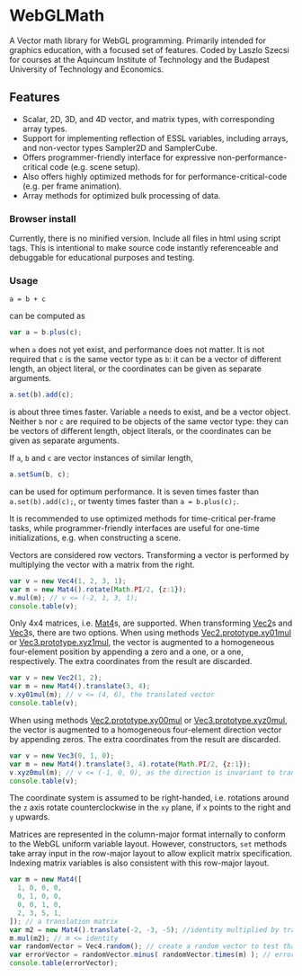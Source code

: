 # WebGLMath

A Vector math library for WebGL programming. Primarily intended for graphics education, with a focused set of features. Coded by Laszlo Szecsi for courses at the Aquincum Institute of Technology and the Budapest University of Technology and Economics.

## Features

* Scalar, 2D, 3D, and 4D vector, and matrix types, with corresponding array types.
* Support for implementing reflection of ESSL variables, including arrays, and non-vector types Sampler2D and SamplerCube.
* Offers programmer-friendly interface for expressive non-performance-critical code (e.g. scene setup).
* Also offers highly optimized methods for for performance-critical-code (e.g. per frame animation).
* Array methods for optimized bulk processing of data.

### Browser install

Currently, there is no minified version. Include all files in html using script tags. This is intentional to make source code instantly referenceable and debuggable for educational purposes and testing.

### Usage

```
a = b + c
```
can be computed as 
```javascript
var a = b.plus(c);
```
when `a` does not yet exist, and performance does not matter. It is not required that `c` is the same vector type as `b`: it can be a vector of different length, an object literal, or the coordinates can be given as separate arguments.
```javascript
a.set(b).add(c);
```
is about three times faster. Variable `a` needs to exist, and be a vector object. Neither `b` nor `c` are required to be objects of the same vector type: they can be vectors of different length, object literals, or the coordinates can be given as separate arguments.

If `a`, `b` and `c` are vector instances of similar length,
```javascript
a.setSum(b, c);
```
can be used for optimum performance. It is seven times faster than `a.set(b).add(c);`, or twenty times faster than `a = b.plus(c);`.

It is recommended to use optimized methods for time-critical per-frame tasks, while programmer-friendly interfaces are useful for one-time initializations, e.g. when constructing a scene.

Vectors are considered row vectors. Transforming a vector is performed by multiplying the vector with a matrix from the right.
```javascript
var v = new Vec4(1, 2, 3, 1);
var m = new Mat4().rotate(Math.PI/2, {z:1});
v.mul(m); // v <= (-2, 1, 3, 1);
console.table(v);
```

Only 4x4 matrices, i.e. [Mat4](Mat4.html)s, are supported. When transforming [Vec2](Vec2.html)s and [Vec3](Vec3.html)s, there are two options. When using methods [Vec2.prototype.xy01mul](Vec2#xy01mul) or [Vec3.prototype.xyz1mul](Vec3.html#xyz1mul), the vector is augmented to a homogeneous four-element position by appending a zero and a one, or a one, respectively. The extra coordinates from the result are discarded.
```javascript
var v = new Vec2(1, 2);
var m = new Mat4().translate(3, 4);
v.xy01mul(m); // v <= (4, 6), the translated vector
console.table(v);
```

When using methods [Vec2.prototype.xy00mul](Vec2.html#xy00mul) or [Vec3.prototype.xyz0mul](Vec3.html#xyz0mul), the vector is augmented to a homogeneous four-element direction vector by appending zeros. The extra coordinates from the result are discarded.
```javascript
var v = new Vec3(0, 1, 0);
var m = new Mat4().translate(3, 4).rotate(Math.PI/2, {z:1});
v.xyz0mul(m); // v <= (-1, 0, 0), as the direction is invariant to translation
console.table(v);
```

The coordinate system is assumed to be right-handed, i.e. rotations around the `z` axis rotate counterclockwise in the `xy` plane, if `x` points to the right and `y` upwards.

Matrices are represented in the column-major format internally to conform to the WebGL uniform variable layout. However, constructors, `set` methods take array input in the row-major layout to allow explicit matrix specification. Indexing matrix variables is also consistent with this row-major layout.
```javascript
var m = new Mat4([
  1, 0, 0, 0,
  0, 1, 0, 0,
  0, 0, 1, 0,
  2, 3, 5, 1,
]); // a translation matrix
var m2 = new Mat4().translate(-2, -3, -5); //identity multiplied by translation in the opposite direction
m.mul(m2); // m <= identity
var randomVector = Vec4.random(); // create a random vector to test that any vector is transformed to itself
var errorVector = randomVector.minus( randomVector.times(m) ); // errorVector <= (0, 0, 0, 0)
console.table(errorVector);
```